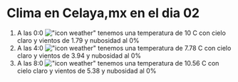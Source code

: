 # Clima en Celaya,mx en el dia 02

1. A las 0:0 !["icon weather"](http://openweathermap.org/img/w/01n.png) tenemos una temperatura de 10 C con cielo claro y  vientos de 1.79 y nubosidad al 0%
1. A las 4:0 !["icon weather"](http://openweathermap.org/img/w/01n.png) tenemos una temperatura de 7.78 C con cielo claro y  vientos de 3.94 y nubosidad al 0%
1. A las 8:0 !["icon weather"](http://openweathermap.org/img/w/01d.png) tenemos una temperatura de 10.56 C con cielo claro y  vientos de 5.38 y nubosidad al 0%
